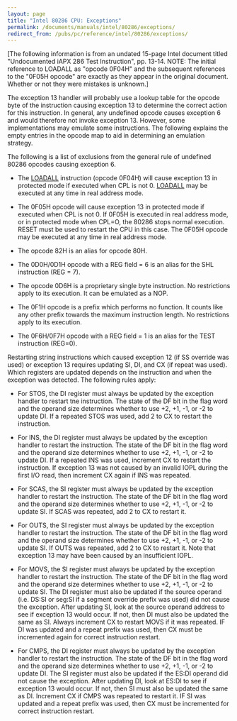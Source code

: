 ```yaml
---
layout: page
title: "Intel 80286 CPU: Exceptions"
permalink: /documents/manuals/intel/80286/exceptions/
redirect_from: /pubs/pc/reference/intel/80286/exceptions/
---
```


[The following information is from an undated 15-page Intel document titled "Undocumented iAPX 286 Test Instruction", pp. 13-14.
NOTE: The initial reference to LOADALL as "opcode 0F04H" and the subsequent references to the "0F05H opcode" are exactly
as they appear in the original document. Whether or not they were mistakes is unknown.]

The exception 13 handler will probably use a lookup table for the opcode byte of the instruction causing exception
13 to determine the correct action for this instruction. In general, any undefined opcode causes exception 6 and
would therefore not invoke exception 13. However, some implementations may emulate some instructions. The following
explains the empty entries in the opcode map to aid in determining an emulation strategy.

The following is a list of exclusions from the general rule of undefined 80286 opcodes causing exception 6.

 * The [LOADALL](../loadall/) instruction (opcode 0F04H) will cause exception 13 in protected mode if executed when
 CPL is not 0. [LOADALL](../loadall/) may be executed at any time in real address mode.
 
 * The 0F05H opcode will cause exception 13 in protected mode if executed when CPL is not 0. If 0F05H is executed
 in real address mode, or in protected mode when CPL=O, the 80286 stops normal execution. RESET must be used to
 restart the CPU in this case. The 0F05H opcode may be executed at any time in real address mode.
 
 * The opcode 82H is an alias for opcode 80H.
 
 * The 0D0H/0D1H opcode with a REG field = 6 is an alias for the SHL instruction (REG = 7).
 
 * The opcode 0D6H is a proprietary single byte instruction. No restrictions apply to its execution.
 It can be emulated as a NOP.

 * The 0F1H opcode is a prefix which performs no function. It counts like any other prefix towards the maximum
 instruction length. No restrictions apply to its execution.
   
 * The 0F6H/0F7H opcode with a REG field = 1 is an alias for the TEST instruction (REG=0).

Restarting string instructions which caused exception 12 (if SS override was used) or exception 13 requires updating
SI, DI, and CX (if repeat was used). Which registers are updated depends on the instruction and when the exception was
detected. The following rules apply:

 * For STOS, the DI register must always be updated by the exception handler to restart tne instruction.
 The state of the DF bit in the flag word and the operand size determines whether to use +2, +1, -1, or -2 to
 update DI. If a repeated STOS was used, add 2 to CX to restart the instruction.
 
 * For INS, the DI register must always be updated by the exception handler to restart the instruction. The state
 of the DF bit in the flag word and the operand size determines whether to use +2, +1, -1, or -2 to update DI.
 If a repeated INS was used, increment CX to restart the instruction. If exception 13 was not caused by an invalid
 IOPL during the first I/O read, then increment CX again if INS was repeated.
    
 * For SCAS, the SI register must always be updated by the exception handler to restart the instruction.
 The state of the DF bit in the flag word and the operand size determines whether to use +2, +1, -1, or -2 to
 update SI. If SCAS was repeated, add 2 to CX to restart it.
 
 * For OUTS, the SI register must always be updated by the exception handler to restart the instruction. The state
 of the DF bit in the flag word and the operand size determines whether to use +2, +1, -1, or -2 to update SI.
 If OUTS was repeated, add 2 to CX to restart it. Note that exception 13 may have been caused by an insufficient IOPL.
    
 * For MOVS, the SI register must always be updated by the exception handler to restart the instruction. The state
 of the DF bit in the flag word and the operand size determines whether to use +2, +1, -1, or -2 to update SI.
 The DI register must also be updated if the source operand (i.e. DS:SI or seg:SI if a segment override prefix was
 used) did not cause the exception. After updating SI, look at the source operand address to see if exception 13
 would occur. If not, then DI must also be updated the same as SI. Always increment CX to restart MOVS if it was
 repeated. IF DI was updated and a repeat prefix was used, then CX must be incremented again for correct instruction
 restart.
    
 * For CMPS, the DI register must always be updated by the exception handler to restart the instruction. The state
 of the DF bit in the flag word and the operand size determines whether to use +2, +1, -1, or -2 to update DI.
 The SI register must also be updated if the ES:DI operand did not cause the exception. After updating DI, look at
 ES:DI to see if exception 13 would occur. If not, then SI must also be updated the same as DI. Increment CX if
 CMPS was repeated to restart it. IF SI was updated and a repeat prefix was used, then CX must be incremented for
 correct instruction restart.
